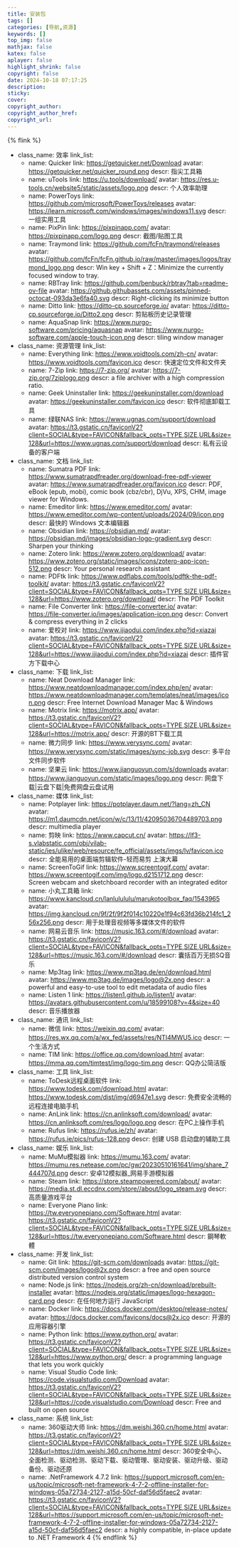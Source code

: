```yaml
---
title: 安装包
tags: []
categories: [导航,资源]
keywords: []
top_img: false
mathjax: false
katex: false
aplayer: false
highlight_shrink: false
copyright: false
date: 2024-10-18 07:17:25
description:
sticky:
cover:
copyright_author:
copyright_author_href:
copyright_url:
---
```



{% flink %}
- class_name:  效率
  link_list:
    - name: Quicker
      link: https://getquicker.net/Download
      avatar: https://getquicker.net/quicker_round.png
      descr: 指尖工具箱
    - name: uTools
      link: https://u.tools/download/
      avatar: https://res.u-tools.cn/website5/static/assets/logo.png
      descr: 个人效率助理
    - name: PowerToys
      link: https://github.com/microsoft/PowerToys/releases
      avatar: https://learn.microsoft.com/windows/images/windows11.svg
      descr: 一组实用工具
    - name: PixPin
      link: https://pixpinapp.com/
      avatar: https://pixpinapp.com/logo.png
      descr: 截图/贴图工具
    - name: Traymond
      link: https://github.com/fcFn/traymond/releases
      avatar: https://github.com/fcFn/fcFn.github.io/raw/master/images/logos/traymond_logo.png
      descr: Win key + Shift + Z：Minimize the currently focused window to tray.
    - name: RBTray
      link: https://github.com/benbuck/rbtray?tab=readme-ov-file
      avatar: https://github.githubassets.com/assets/pinned-octocat-093da3e6fa40.svg
      descr: Right-clicking its minimize button
    - name: Ditto
      link: https://ditto-cp.sourceforge.io/
      avatar: https://ditto-cp.sourceforge.io/Ditto2.png
      descr: 剪贴板历史记录管理
    - name: AquaSnap
      link: https://www.nurgo-software.com/pricing/aquasnap
      avatar: https://www.nurgo-software.com/apple-touch-icon.png
      descr: tiling window manager
- class_name:  资源管理
  link_list:
    - name: Everything
      link: https://www.voidtools.com/zh-cn/
      avatar: https://www.voidtools.com/favicon.ico
      descr: 快速定位文件和文件夹
    - name: 7-Zip
      link: https://7-zip.org/
      avatar: https://7-zip.org/7ziplogo.png
      descr: a file archiver with a high compression ratio.
    - name: Geek Uninstaller
      link: https://geekuninstaller.com/download
      avatar: https://geekuninstaller.com/favicon.ico
      descr: 软件彻底卸载工具
    - name: 绿联NAS
      link: https://www.ugnas.com/support/download
      avatar: https://t3.gstatic.cn/faviconV2?client=SOCIAL&type=FAVICON&fallback_opts=TYPE,SIZE,URL&size=128&url=https://www.ugnas.com/support/download
      descr: 私有云设备的客户端
- class_name:  文档
  link_list:
    - name: Sumatra PDF
      link: https://www.sumatrapdfreader.org/download-free-pdf-viewer
      avatar: https://www.sumatrapdfreader.org/favicon.ico
      descr: PDF, eBook (epub, mobi), comic book (cbz/cbr), DjVu, XPS, CHM, image viewer for Windows.
    - name: Emeditor
      link: https://www.emeditor.com/
      avatar: https://www.emeditor.com/wp-content/uploads/2024/09/icon.png
      descr: 最快的 Windows 文本编辑器
    - name: Obsidian
      link: https://obsidian.md/
      avatar: https://obsidian.md/images/obsidian-logo-gradient.svg
      descr: Sharpen your thinking
    - name: Zotero
      link: https://www.zotero.org/download/
      avatar: https://www.zotero.org/static/images/icons/zotero-app-icon-512.png
      descr: Your personal research assistant
    - name: PDFtk
      link: https://www.pdflabs.com/tools/pdftk-the-pdf-toolkit/
      avatar: https://t3.gstatic.cn/faviconV2?client=SOCIAL&type=FAVICON&fallback_opts=TYPE,SIZE,URL&size=128&url=https://www.zotero.org/download/
      descr: The PDF Toolkit
    - name: File Converter
      link: https://file-converter.io/
      avatar: https://file-converter.io/images/application-icon.png
      descr: Convert & compress everything in 2 clicks
    - name: 爱校对
      link: https://www.ijiaodui.com/index.php?id=xiazai
      avatar: https://t3.gstatic.cn/faviconV2?client=SOCIAL&type=FAVICON&fallback_opts=TYPE,SIZE,URL&size=128&url=https://www.ijiaodui.com/index.php?id=xiazai
      descr: 插件官方下载中心
- class_name:  下载
  link_list:
    - name: Neat Download Manager
      link: https://www.neatdownloadmanager.com/index.php/en/
      avatar: https://www.neatdownloadmanager.com/templates/neat/images/icon.png
      descr: Free Internet Download Manager Mac & Windows
    - name: Motrix
      link: https://motrix.app/
      avatar: https://t3.gstatic.cn/faviconV2?client=SOCIAL&type=FAVICON&fallback_opts=TYPE,SIZE,URL&size=128&url=https://motrix.app/
      descr: 开源的BT下载工具
    - name: 微力同步
      link: https://www.verysync.com/
      avatar: https://www.verysync.com/static/images/sync-job.svg
      descr: 多平台文件同步软件
    - name: 坚果云
      link: https://www.jianguoyun.com/s/downloads
      avatar: https://www.jianguoyun.com/static/images/logo.png
      descr: 网盘下载|云盘下载|免费网盘云盘试用
- class_name:  媒体
  link_list:
    - name: Potplayer
      link: https://potplayer.daum.net/?lang=zh_CN
      avatar: https://m1.daumcdn.net/icon/w/c/13/11/42095036704489703.png
      descr: multimedia player
    - name: 剪映
      link: https://www.capcut.cn/
      avatar: https://lf3-s.vlabstatic.com/obj/vilab-static/ies/ulike/web/resource/fe_official/assets/imgs/lv/favicon.ico
      descr: 全能易用的桌面端剪辑软件-轻而易剪 上演大幕
    - name: ScreenToGif
      link: https://www.screentogif.com/
      avatar: https://www.screentogif.com/img/logo.d2151712.png
      descr: Screen webcam and sketchboard recorder with an integrated editor
    - name: 小丸工具箱
      link: https://www.kancloud.cn/lanlulululu/marukotoolbox_faq/1543965
      avatar: https://img.kancloud.cn/9f/2f/9f2f014c10220e1f94c63fd36b214fc1_256x256.png
      descr: 用于处理音视频等多媒体文件的软件
    - name: 网易云音乐
      link: https://music.163.com/#/download
      avatar: https://t3.gstatic.cn/faviconV2?client=SOCIAL&type=FAVICON&fallback_opts=TYPE,SIZE,URL&size=128&url=https://music.163.com/#/download
      descr: 囊括百万无损SQ音乐
    - name: Mp3tag
      link: https://www.mp3tag.de/en/download.html
      avatar: https://www.mp3tag.de/images/logo@2x.png
      descr: a powerful and easy-to-use tool to edit metadata of audio files
    - name: Listen 1
      link: https://listen1.github.io/listen1/
      avatar: https://avatars.githubusercontent.com/u/18599108?v=4&size=40
      descr: 音乐播放器
- class_name:  通讯
  link_list:
    - name: 微信
      link: https://weixin.qq.com/
      avatar: https://res.wx.qq.com/a/wx_fed/assets/res/NTI4MWU5.ico
      descr: 一个生活方式
    - name: TIM
      link: https://office.qq.com/download.html
      avatar: https://mma.qq.com/timtest/img/logo-tim.png
      descr: QQ办公简洁版
- class_name:  工具
  link_list:
    - name: ToDesk远程桌面软件
      link: https://www.todesk.com/download.html
      avatar: https://www.todesk.com/dist/img/d6947e1.svg
      descr: 免费安全流畅的远程连接电脑手机
    - name: AnLink
      link: https://cn.anlinksoft.com/download/
      avatar: https://cn.anlinksoft.com/res/logo/logo.png
      descr: 在PC上操作手机
    - name: Rufus
      link: https://rufus.ie/zh/
      avatar: https://rufus.ie/pics/rufus-128.png
      descr: 创建 USB 启动盘的辅助工具
- class_name:  娱乐
  link_list:
    - name: MuMu模拟器
      link: https://mumu.163.com/
      avatar: https://mumu.res.netease.com/pc/gw/20230510161641/img/share_7444707d.png
      descr: 安卓12模拟器_网易手游模拟器
    - name: Steam
      link: https://store.steampowered.com/about/
      avatar: https://media.st.dl.eccdnx.com/store//about/logo_steam.svg
      descr: 高质量游戏平台
    - name: Everyone Piano
      link: https://tw.everyonepiano.com/Software.html
      avatar: https://t3.gstatic.cn/faviconV2?client=SOCIAL&type=FAVICON&fallback_opts=TYPE,SIZE,URL&size=128&url=https://tw.everyonepiano.com/Software.html
      descr: 鋼琴軟體
- class_name:  开发
  link_list:
    - name: Git
      link: https://git-scm.com/downloads
      avatar: https://git-scm.com/images/logo@2x.png
      descr: a free and open source distributed version control system
    - name: Node.js
      link: https://nodejs.org/zh-cn/download/prebuilt-installer
      avatar: https://nodejs.org/static/images/logo-hexagon-card.png
      descr: 在任何地方运行 JavaScript
    - name: Docker
      link: https://docs.docker.com/desktop/release-notes/
      avatar: https://docs.docker.com/favicons/docs@2x.ico
      descr: 开源的应用容器引擎
    - name: Python
      link: https://www.python.org/
      avatar: https://t3.gstatic.cn/faviconV2?client=SOCIAL&type=FAVICON&fallback_opts=TYPE,SIZE,URL&size=128&url=https://www.python.org/
      descr: a programming language that lets you work quickly
    - name: Visual Studio Code
      link: https://code.visualstudio.com/Download
      avatar: https://t3.gstatic.cn/faviconV2?client=SOCIAL&type=FAVICON&fallback_opts=TYPE,SIZE,URL&size=128&url=https://code.visualstudio.com/Download
      descr: Free and built on open source
- class_name:  系统
  link_list:
    - name: 360驱动大师
      link: https://dm.weishi.360.cn/home.html
      avatar: https://t3.gstatic.cn/faviconV2?client=SOCIAL&type=FAVICON&fallback_opts=TYPE,SIZE,URL&size=128&url=https://dm.weishi.360.cn/home.html
      descr: 360安全中心、全面检测、驱动检测、驱动下载、驱动管理、驱动安装、驱动升级、驱动备份、驱动还原
    - name: .NetFramework 4.7.2
      link: https://support.microsoft.com/en-us/topic/microsoft-net-framework-4-7-2-offline-installer-for-windows-05a72734-2127-a15d-50cf-daf56d5faec2
      avatar: https://t3.gstatic.cn/faviconV2?client=SOCIAL&type=FAVICON&fallback_opts=TYPE,SIZE,URL&size=128&url=https://support.microsoft.com/en-us/topic/microsoft-net-framework-4-7-2-offline-installer-for-windows-05a72734-2127-a15d-50cf-daf56d5faec2
      descr: a highly compatible, in-place update to .NET Framework 4
{% endflink %}